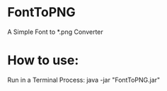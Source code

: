 # FontToPNG
A Simple Font to *.png Converter

# How to use:
Run in a Terminal Process:
java -jar "FontToPNG.jar" <NAME> <RESOLUTION>
